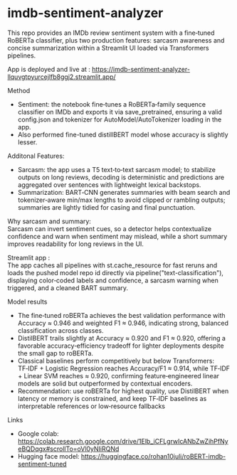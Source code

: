 # imdb-sentiment-analyzer

This repo provides an IMDb review sentiment system with a fine‑tuned RoBERTa classifier, plus two production features: sarcasm awareness and concise summarization within a Streamlit UI loaded via Transformers pipelines.

App is deployed and live at : https://imdb-sentiment-analyzer-llquvgtpyurcejlfb8ggj2.streamlit.app/  

Method
- Sentiment: the notebook fine‑tunes a RoBERTa‑family sequence classifier on IMDb and exports it via save_pretrained, ensuring a valid config.json and tokenizer for AutoModel/AutoTokenizer loading in the app.
- Also performed fine-tuned distillBERT model whose accuracy is slightly lesser.

Additonal Features:  
- Sarcasm: the app uses a T5 text‑to‑text sarcasm model; to stabilize outputs on long reviews, decoding is deterministic and predictions are aggregated over sentences with lightweight lexical backstops.
- Summarization: BART‑CNN generates summaries with beam search and tokenizer‑aware min/max lengths to avoid clipped or rambling outputs; summaries are lightly tidied for casing and final punctuation.

Why sarcasm and summary:  
Sarcasm can invert sentiment cues, so a detector helps contextualize confidence and warn when sentiment may mislead, while a short summary improves readability for long reviews in the UI.

Streamlit app :  
The app caches all pipelines with st.cache_resource for fast reruns and loads the pushed model repo id directly via pipeline("text-classification"), displaying color‑coded labels and confidence, a sarcasm warning when triggered, and a cleaned BART summary.

Model results
- The fine‑tuned roBERTa achieves the best validation performance with Accuracy ≈ 0.946 and weighted F1 ≈ 0.946, indicating strong, balanced classification across classes.
- DistilBERT trails slightly at Accuracy ≈ 0.920 and F1 ≈ 0.920, offering a favorable accuracy‑efficiency tradeoff for lighter deployments despite the small gap to roBERTa.
- Classical baselines perform competitively but below Transformers: TF‑IDF + Logistic Regression reaches Accuracy/F1 ≈ 0.914, while TF‑IDF + Linear SVM reaches ≈ 0.920, confirming feature‑engineered linear models are solid but outperformed by contextual encoders.
- Recommendation: use roBERTa for highest quality, use DistilBERT when latency or memory is constrained, and keep TF‑IDF baselines as interpretable references or low‑resource fallbacks
  
Links  
- Google colab: https://colab.research.google.com/drive/1Elb_iCFLgrwIcANbZwZihPfNyeBQDqgx#scrollTo=oVl0yNIiRQNd  
- Hugging face model: https://huggingface.co/rohan10juli/roBERT-imdb-sentiment-tuned
